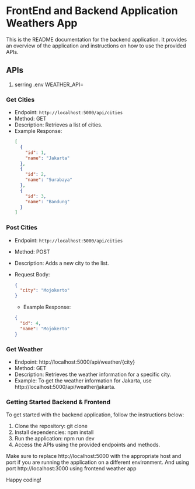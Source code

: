 # FrontEnd and Backend Application Weathers App

This is the README documentation for the backend application. It provides an overview of the application and instructions on how to use the provided APIs.

## APIs
1. serring .env WEATHER_API=
### Get Cities

- Endpoint: `http://localhost:5000/api/cities`
- Method: GET
- Description: Retrieves a list of cities.
- Example Response:
  ```json
  [
    {
      "id": 1,
      "name": "Jakarta"
    },
    {
      "id": 2,
      "name": "Surabaya"
    },
    {
      "id": 3,
      "name": "Bandung"
    }
  ]
  ```

### Post Cities

- Endpoint: `http://localhost:5000/api/cities`
- Method: POST
- Description: Adds a new city to the list.
- Request Body:

  ```json
  {
    "city": "Mojokerto"
  }
  ```

  - Example Response:

  ```json
  {
    "id": 4,
    "name": "Mojokerto"
  }
  ```

### Get Weather

- Endpoint: http://localhost:5000/api/weather/{city}
- Method: GET
- Description: Retrieves the weather information for a specific city.
- Example: To get the weather information for Jakarta, use http://localhost:5000/api/weather/jakarta.

### Getting Started Backend & Frontend

To get started with the backend application, follow the instructions below:

1. Clone the repository: git clone <repository-url>
2. Install dependencies: npm install
3. Run the application: npm run dev
4. Access the APIs using the provided endpoints and methods.

Make sure to replace http://localhost:5000 with the appropriate host and port if you are running the application on a different environment.
And using port http://localhost:3000 using frontend weather app

Happy coding!
